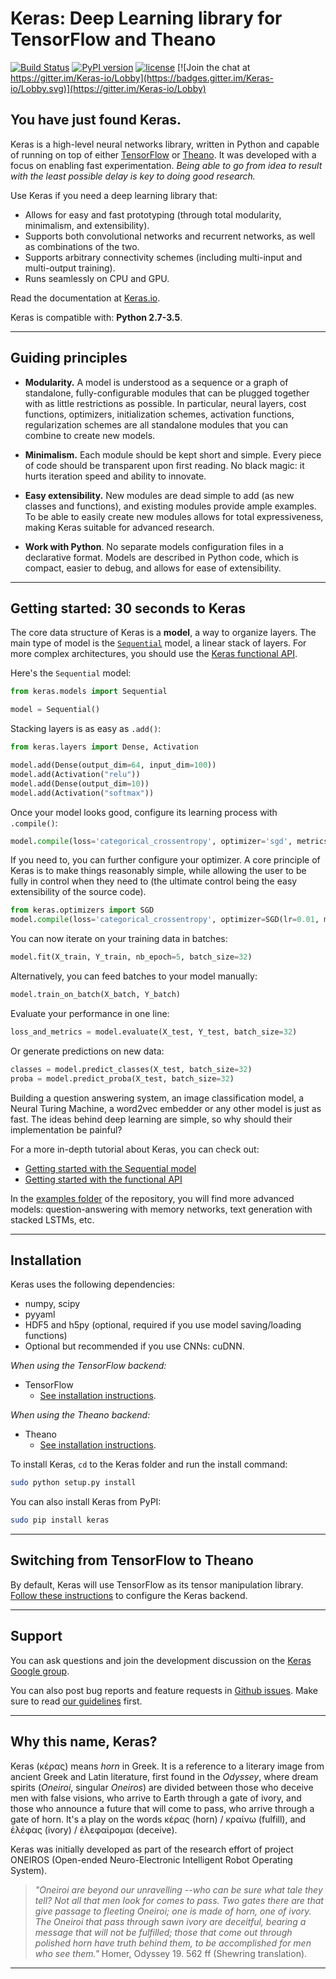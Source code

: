 # Keras: Deep Learning library for TensorFlow and Theano

[![Build Status](https://travis-ci.org/fchollet/keras.svg?branch=master)](https://travis-ci.org/fchollet/keras)
[![PyPI version](https://badge.fury.io/py/keras.svg)](https://badge.fury.io/py/keras)
[![license](https://img.shields.io/github/license/mashape/apistatus.svg?maxAge=2592000)](https://github.com/fchollet/keras/blob/master/LICENSE)
[![Join the chat at https://gitter.im/Keras-io/Lobby](https://badges.gitter.im/Keras-io/Lobby.svg)](https://gitter.im/Keras-io/Lobby)


## You have just found Keras.

Keras is a high-level neural networks library, written in Python and capable of running on top of either [TensorFlow](https://github.com/tensorflow/tensorflow) or [Theano](https://github.com/Theano/Theano). It was developed with a focus on enabling fast experimentation. *Being able to go from idea to result with the least possible delay is key to doing good research.*

Use Keras if you need a deep learning library that:

- Allows for easy and fast prototyping (through total modularity, minimalism, and extensibility).
- Supports both convolutional networks and recurrent networks, as well as combinations of the two.
- Supports arbitrary connectivity schemes (including multi-input and multi-output training).
- Runs seamlessly on CPU and GPU.

Read the documentation at [Keras.io](http://keras.io).

Keras is compatible with: __Python 2.7-3.5__.


------------------


## Guiding principles

- __Modularity.__ A model is understood as a sequence or a graph of standalone, fully-configurable modules that can be plugged together with as little restrictions as possible. In particular, neural layers, cost functions, optimizers, initialization schemes, activation functions, regularization schemes are all standalone modules that you can combine to create new models.

- __Minimalism.__ Each module should be kept short and simple. Every piece of code should be transparent upon first reading. No black magic: it hurts iteration speed and ability to innovate.

- __Easy extensibility.__ New modules are dead simple to add (as new classes and functions), and existing modules provide ample examples. To be able to easily create new modules allows for total expressiveness, making Keras suitable for advanced research.

- __Work with Python__. No separate models configuration files in a declarative format. Models are described in Python code, which is compact, easier to debug, and allows for ease of extensibility.


------------------


## Getting started: 30 seconds to Keras

The core data structure of Keras is a __model__, a way to organize layers. The main type of model is the [`Sequential`](http://keras.io/getting-started/sequential-model-guide) model, a linear stack of layers. For more complex architectures, you should use the [Keras functional API](http://keras.io/getting-started/functional-api-guide).

Here's the `Sequential` model:

```python
from keras.models import Sequential

model = Sequential()
```

Stacking layers is as easy as `.add()`:

```python
from keras.layers import Dense, Activation

model.add(Dense(output_dim=64, input_dim=100))
model.add(Activation("relu"))
model.add(Dense(output_dim=10))
model.add(Activation("softmax"))
```

Once your model looks good, configure its learning process with `.compile()`:
```python
model.compile(loss='categorical_crossentropy', optimizer='sgd', metrics=['accuracy'])
```

If you need to, you can further configure your optimizer. A core principle of Keras is to make things reasonably simple, while allowing the user to be fully in control when they need to (the ultimate control being the easy extensibility of the source code).
```python
from keras.optimizers import SGD
model.compile(loss='categorical_crossentropy', optimizer=SGD(lr=0.01, momentum=0.9, nesterov=True))
```

You can now iterate on your training data in batches:
```python
model.fit(X_train, Y_train, nb_epoch=5, batch_size=32)
```

Alternatively, you can feed batches to your model manually:
```python
model.train_on_batch(X_batch, Y_batch)
```

Evaluate your performance in one line:
```python
loss_and_metrics = model.evaluate(X_test, Y_test, batch_size=32)
```

Or generate predictions on new data:
```python
classes = model.predict_classes(X_test, batch_size=32)
proba = model.predict_proba(X_test, batch_size=32)
```

Building a question answering system, an image classification model, a Neural Turing Machine, a word2vec embedder or any other model is just as fast. The ideas behind deep learning are simple, so why should their implementation be painful?

For a more in-depth tutorial about Keras, you can check out:

- [Getting started with the Sequential model](http://keras.io/getting-started/sequential-model-guide)
- [Getting started with the functional API](http://keras.io/getting-started/functional-api-guide)

In the [examples folder](https://github.com/fchollet/keras/tree/master/examples) of the repository, you will find more advanced models: question-answering with memory networks, text generation with stacked LSTMs, etc.


------------------


## Installation

Keras uses the following dependencies:

- numpy, scipy
- pyyaml
- HDF5 and h5py (optional, required if you use model saving/loading functions)
- Optional but recommended if you use CNNs: cuDNN.


*When using the TensorFlow backend:*

- TensorFlow
    - [See installation instructions](https://github.com/tensorflow/tensorflow#download-and-setup).

*When using the Theano backend:*

- Theano
    - [See installation instructions](http://deeplearning.net/software/theano/install.html#install).

To install Keras, `cd` to the Keras folder and run the install command:
```sh
sudo python setup.py install
```

You can also install Keras from PyPI:
```sh
sudo pip install keras
```

------------------


## Switching from TensorFlow to Theano

By default, Keras will use TensorFlow as its tensor manipulation library. [Follow these instructions](http://keras.io/backend/) to configure the Keras backend.

------------------


## Support

You can ask questions and join the development discussion on the [Keras Google group](https://groups.google.com/forum/#!forum/keras-users).

You can also post bug reports and feature requests in [Github issues](https://github.com/fchollet/keras/issues). Make sure to read [our guidelines](https://github.com/fchollet/keras/blob/master/CONTRIBUTING.md) first.


------------------


## Why this name, Keras?

Keras (κέρας) means _horn_ in Greek. It is a reference to a literary image from ancient Greek and Latin literature, first found in the _Odyssey_, where dream spirits (_Oneiroi_, singular _Oneiros_) are divided between those who deceive men with false visions, who arrive to Earth through a gate of ivory, and those who announce a future that will come to pass, who arrive through a gate of horn. It's a play on the words κέρας (horn) / κραίνω (fulfill), and ἐλέφας (ivory) / ἐλεφαίρομαι (deceive).

Keras was initially developed as part of the research effort of project ONEIROS (Open-ended Neuro-Electronic Intelligent Robot Operating System).

>_"Oneiroi are beyond our unravelling --who can be sure what tale they tell? Not all that men look for comes to pass. Two gates there are that give passage to fleeting Oneiroi; one is made of horn, one of ivory. The Oneiroi that pass through sawn ivory are deceitful, bearing a message that will not be fulfilled; those that come out through polished horn have truth behind them, to be accomplished for men who see them."_ Homer, Odyssey 19. 562 ff (Shewring translation).

------------------
